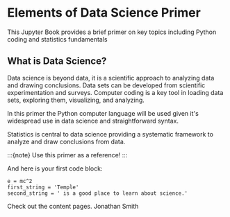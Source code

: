 # Elements of Data Science Primer

This Jupyter Book provides a brief primer on key topics including Python coding and statistics fundamentals

## What is Data Science?
Data science is beyond data, it is a scientific approach to analyzing data and drawing conclusions. Data sets can be developed from scientific experimentation and surveys. Computer coding is a key tool in loading data sets, exploring them, visualizing, and analyzing.

In this primer the Python computer language will be used given it's widespread use in data science and straightforward syntax.

Statistics is central to data science providing a systematic framework to analyze and draw conclusions from data.

:::{note}
Use this primer as a reference!
:::

And here is your first code block:

```
e = mc^2
first_string = 'Temple'
second_string = ' is a good place to learn about science.'

```

Check out the content pages.
Jonathan Smith
